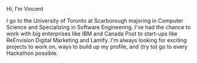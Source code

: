 Hi, I'm Vincent

I go to the University of Toronto at Scarborough majoring in Computer Science and Specializing in Software Engineering.
I've had the chance to work with big enterprises like IBM and Canada Post to start-ups like ReEnvision Digital Marketing and Lamify.
I'm always looking for exciting projects to work on, ways to build up my profile, and (try to) go to every Hackathon possible.

